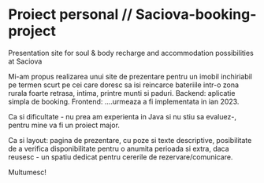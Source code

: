# Proiect personal // Saciova-booking-project
Presentation site for soul &amp; body recharge and accommodation possibilities at Saciova

Mi-am propus realizarea unui site de prezentare pentru un imobil inchiriabil pe termen scurt pe cei care doresc sa isi reincarce bateriile intr-o zona rurala foarte retrasa, intima, printre munti si paduri. Backend: aplicatie simpla de booking. Frontend: ....urmeaza a fi implementata in ian 2023. 

Ca si dificultate - nu prea am experienta in Java si nu stiu sa evaluez-, pentru mine va fi un proiect major.

Ca si layout: pagina de prezentare, cu poze si texte descriptive, posibilitate de a verifica disponibilitate pentru o anumita perioada si extra, daca reusesc  - un spatiu dedicat pentru cererile de rezervare/comunicare.

Multumesc!
